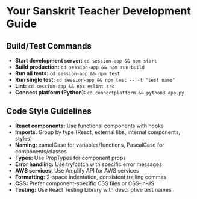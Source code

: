 # Your Sanskrit Teacher Development Guide

## Build/Test Commands
- **Start development server:** `cd session-app && npm start`
- **Build production:** `cd session-app && npm run build`
- **Run all tests:** `cd session-app && npm test`
- **Run single test:** `cd session-app && npm test -- -t "test name"`
- **Lint:** `cd session-app && npx eslint src`
- **Connect platform (Python):** `cd connectplatform && python3 app.py`

## Code Style Guidelines
- **React components:** Use functional components with hooks
- **Imports:** Group by type (React, external libs, internal components, styles)
- **Naming:** camelCase for variables/functions, PascalCase for components/classes
- **Types:** Use PropTypes for component props
- **Error handling:** Use try/catch with specific error messages
- **AWS services:** Use Amplify API for AWS services
- **Formatting:** 2-space indentation, consistent trailing commas
- **CSS:** Prefer component-specific CSS files or CSS-in-JS
- **Testing:** Use React Testing Library with descriptive test names